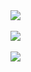 <style>
  <body {background-color:#eee;}
</style>
<div style="width:100%;"><a href="https://aa513.tk/"><img src="https://github.com/JohnChen201502/jinpian/blob/master/nav-zgjp.png?raw=true"/></a></div>

</br>

<div style="width:100%;"><a href="https://aa513.ga/"><img src="https://github.com/JohnChen201502/jinpian/blob/master/nav-xtr.png?raw=true"/></a></div>
</br>

<div style="width:100%;"><a href="https://aa513.gq/"><img src="https://github.com/JohnChen201502/jinpian/blob/master/nav-djy.png?raw=true"/></a></div>
